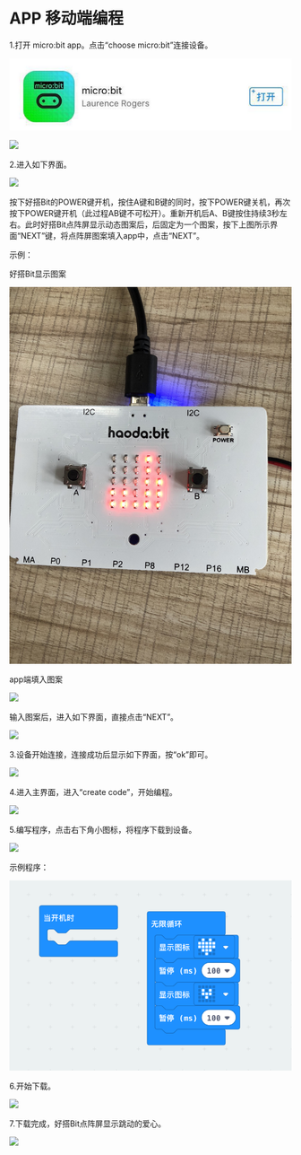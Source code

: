 # APP 移动端编程

1.打开 micro:bit app。点击“choose micro:bit”连接设备。

![](../../.gitbook/assets/app-bit-11.png)

![](../../.gitbook/assets/app-bit-1.png)

2.进入如下界面。

![](../../.gitbook/assets/app-bit-2.PNG)

按下好搭Bit的POWER键开机，按住A键和B键的同时，按下POWER键关机，再次按下POWER键开机（此过程AB键不可松开）。重新开机后A、B键按住持续3秒左右。此时好搭Bit点阵屏显示动态图案后，后固定为一个图案，按下上图所示界面“NEXT”键，将点阵屏图案填入app中，点击“NEXT”。

示例：

好搭Bit显示图案

![](../../.gitbook/assets/app-bit-3.JPG)

app端填入图案

![](../../.gitbook/assets/app-bit-4.PNG)

输入图案后，进入如下界面，直接点击“NEXT”。

![](../../.gitbook/assets/app-bit-5.PNG)

3.设备开始连接，连接成功后显示如下界面，按“ok”即可。

![](../../.gitbook/assets/app-bit-6.PNG)

4.进入主界面，进入“create code”，开始编程。

![](../../.gitbook/assets/app-bit-7.PNG)

5.编写程序，点击右下角小图标，将程序下载到设备。

![](../../.gitbook/assets/app-bit-8.PNG)

示例程序：

![](../../.gitbook/assets/app-bit-12.png)

6.开始下载。

![](../../.gitbook/assets/app-bit-9.PNG)

7.下载完成，好搭Bit点阵屏显示跳动的爱心。

![](../../.gitbook/assets/app-bit-10.PNG)

